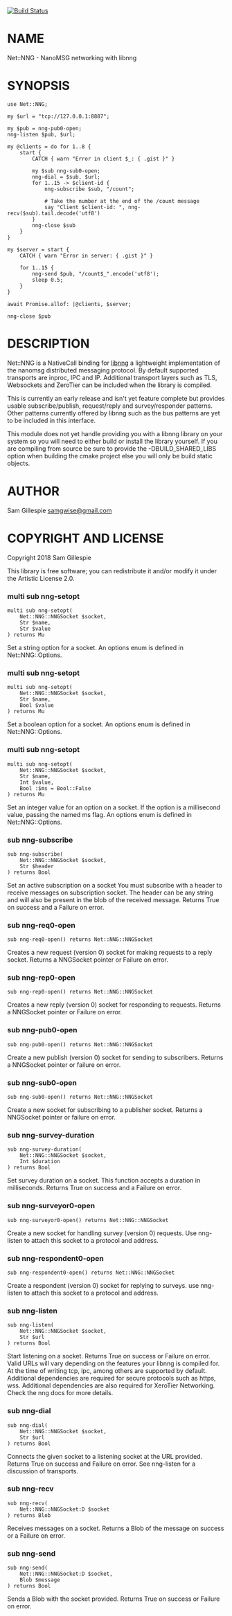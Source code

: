 [![Build Status](https://travis-ci.org/samgwise/Net-NNG.svg?branch=master)](https://travis-ci.org/samgwise/Net-NNG)

NAME
====

Net::NNG - NanoMSG networking with libnng

SYNOPSIS
========

    use Net::NNG;

    my $url = "tcp://127.0.0.1:8887";

    my $pub = nng-pub0-open;
    nng-listen $pub, $url;

    my @clients = do for 1..8 {
        start {
            CATCH { warn "Error in client $_: { .gist }" }

            my $sub nng-sub0-open;
            nng-dial = $sub, $url;
            for 1..15 -> $client-id {
                nng-subscribe $sub, "/count";

                # Take the number at the end of the /count message
                say "Client $client-id: ", nng-recv($sub).tail.decode('utf8')
            }
            nng-close $sub
        }
    }

    my $server = start {
        CATCH { warn "Error in server: { .gist }" }

        for 1..15 {
            nng-send $pub, "/count$_".encode('utf8');
            sleep 0.5;
        }
    }

    await Promise.allof: |@clients, $server;

    nng-close $pub

DESCRIPTION
===========

Net::NNG is a NativeCall binding for [libnng](https://github.com/nanomsg/nng) a lightweight implementation of the nanomsg distributed messaging protocol. By default supported transports are inproc, IPC and IP. Additional transport layers such as TLS, Websockets and ZeroTier can be included when the library is compiled.

This is currently an early release and isn't yet feature complete but provides usable subscribe/publish, request/reply and survey/responder patterns. Other patterns currently offered by libnng such as the bus patterns are yet to be included in this interface.

This module does not yet handle providing you with a libnng library on your system so you will need to either build or install the library yourself. If you are compiling from source be sure to provide the -DBUILD_SHARED_LIBS option when building the cmake project else you will only be build static objects.

AUTHOR
======

Sam Gillespie <samgwise@gmail.com>

COPYRIGHT AND LICENSE
=====================

Copyright 2018 Sam Gillespie

This library is free software; you can redistribute it and/or modify it under the Artistic License 2.0.

### multi sub nng-setopt

```perl6
multi sub nng-setopt(
    Net::NNG::NNGSocket $socket,
    Str $name,
    Str $value
) returns Mu
```

Set a string option for a socket. An options enum is defined in Net::NNG::Options.

### multi sub nng-setopt

```perl6
multi sub nng-setopt(
    Net::NNG::NNGSocket $socket,
    Str $name,
    Bool $value
) returns Mu
```

Set a boolean option for a socket. An options enum is defined in Net::NNG::Options.

### multi sub nng-setopt

```perl6
multi sub nng-setopt(
    Net::NNG::NNGSocket $socket,
    Str $name,
    Int $value,
    Bool :$ms = Bool::False
) returns Mu
```

Set an integer value for an option on a socket. If the option is a millisecond value, passing the named ms flag. An options enum is defined in Net::NNG::Options.

### sub nng-subscribe

```perl6
sub nng-subscribe(
    Net::NNG::NNGSocket $socket,
    Str $header
) returns Bool
```

Set an active subscription on a socket You must subscribe with a header to receive messages on subscription socket. The header can be any string and will also be present in the blob of the received message. Returns True on success and a Failure on error.

### sub nng-req0-open

```perl6
sub nng-req0-open() returns Net::NNG::NNGSocket
```

Creates a new request (version 0) socket for making requests to a reply socket. Returns a NNGSocket pointer or Failure on error.

### sub nng-rep0-open

```perl6
sub nng-rep0-open() returns Net::NNG::NNGSocket
```

Creates a new reply (version 0) socket for responding to requests. Returns a NNGSocket pointer or Failure on error.

### sub nng-pub0-open

```perl6
sub nng-pub0-open() returns Net::NNG::NNGSocket
```

Create a new publish (version 0) socket for sending to subscribers. Returns a NNGSocket pointer or failure on error.

### sub nng-sub0-open

```perl6
sub nng-sub0-open() returns Net::NNG::NNGSocket
```

Create a new socket for subscribing to a publisher socket. Returns a NNGSocket pointer or failure on error.

### sub nng-survey-duration

```perl6
sub nng-survey-duration(
    Net::NNG::NNGSocket $socket,
    Int $duration
) returns Bool
```

Set survey duration on a socket. This function accepts a duration in milliseconds. Returns True on success and a Failure on error.

### sub nng-surveyor0-open

```perl6
sub nng-surveyor0-open() returns Net::NNG::NNGSocket
```

Create a new socket for handling survey (version 0) requests. Use nng-listen to attach this socket to a protocol and address.

### sub nng-respondent0-open

```perl6
sub nng-respondent0-open() returns Net::NNG::NNGSocket
```

Create a respondent (version 0) socket for replying to surveys. use nng-listen to attach this socket to a protocol and address.

### sub nng-listen

```perl6
sub nng-listen(
    Net::NNG::NNGSocket $socket,
    Str $url
) returns Bool
```

Start listening on a socket. Returns True on success or Failure on error. Valid URLs will vary depending on the features your libnng is compiled for. At the time of writing tcp, ipc, among others are supported by default. Additional dependencies are required for secure protocols such as https, wss. Additional dependencies are also required for XeroTier Networking. Check the nng docs for more details.

### sub nng-dial

```perl6
sub nng-dial(
    Net::NNG::NNGSocket $socket,
    Str $url
) returns Bool
```

Connects the given socket to a listening socket at the URL provided. Returns True on success and Failure on error. See nng-listen for a discussion of transports.

### sub nng-recv

```perl6
sub nng-recv(
    Net::NNG::NNGSocket:D $socket
) returns Blob
```

Receives messages on a socket. Returns a Blob of the message on success or a Failure on error.

### sub nng-send

```perl6
sub nng-send(
    Net::NNG::NNGSocket:D $socket,
    Blob $message
) returns Bool
```

Sends a Blob with the socket provided. Returns True on success or Failure on error.

